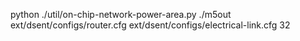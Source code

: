python ./util/on-chip-network-power-area.py ./m5out 
ext/dsent/configs/router.cfg ext/dsent/configs/electrical-link.cfg 32

